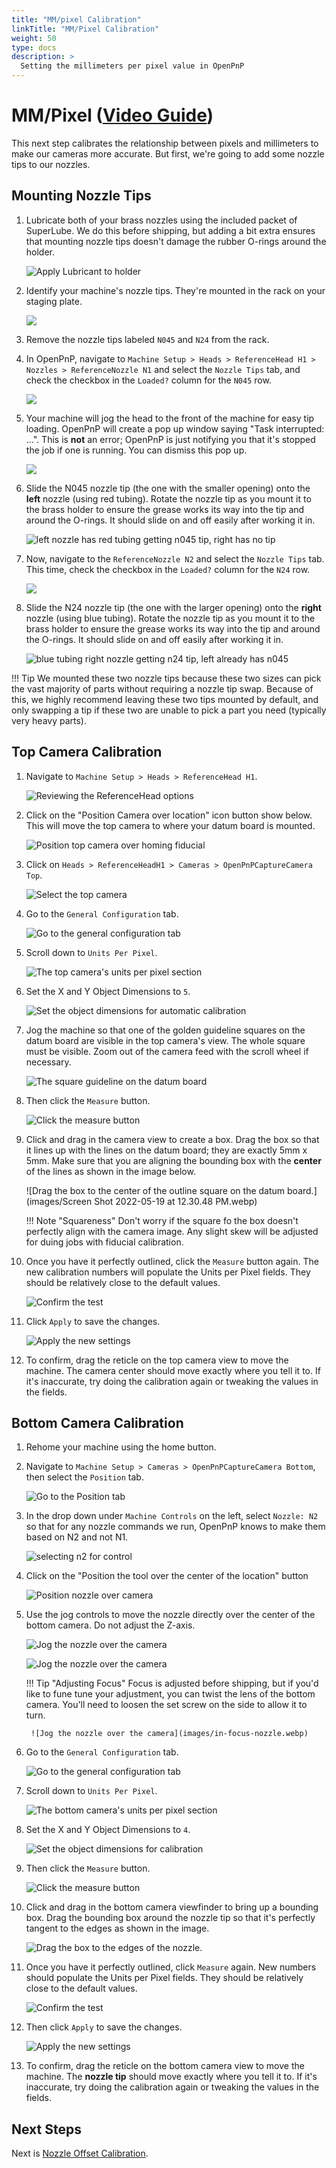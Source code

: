 ```yaml
---
title: "MM/pixel Calibration"
linkTitle: "MM/Pixel Calibration"
weight: 50
type: docs
description: >
  Setting the millimeters per pixel value in OpenPnP
---
```


# MM/Pixel ([Video Guide](https://youtu.be/h3mtEQfGMlM?si=WXlOSWQ4RWR7R7zD&t=1002))

This next step calibrates the relationship between pixels and millimeters to make our cameras more accurate. But first, we're going to add some nozzle tips to our nozzles.

## Mounting Nozzle Tips

1. Lubricate both of your brass nozzles using the included packet of SuperLube. We do this before shipping, but adding a bit extra ensures that mounting nozzle tips doesn't damage the rubber O-rings around the holder.

    ![Apply Lubricant to holder](images/apply-super-lube.webp)

1. Identify your machine's nozzle tips. They're mounted in the rack on your staging plate.

    ![](../../../semi-assembly-3-1/mounting-staging-plates-3-1/images/nozzle-tip-location.webp)

1. Remove the nozzle tips labeled `N045` and `N24` from the rack.

1. In OpenPnP, navigate to `Machine Setup > Heads > ReferenceHead H1 > Nozzles > ReferenceNozzle N1` and select the `Nozzle Tips` tab, and check the checkbox in the `Loaded?` column for the `N045` row.

    ![](images/n045-on-n1.webp)

2. Your machine will jog the head to the front of the machine for easy tip loading. OpenPnP will create a pop up window saying "Task interrupted: ...". This is **not** an error; OpenPnP is just notifying you that it's stopped the job if one is running. You can dismiss this pop up.

    ![](images/task-interrupted.webp)

3. Slide the N045 nozzle tip (the one with the smaller opening) onto the **left** nozzle (using red tubing). Rotate the nozzle tip as you mount it to the brass holder to ensure the grease works its way into the tip and around the O-rings. It should slide on and off easily after working it in.

    ![left nozzle has red tubing getting n045 tip, right has no tip](images/mountingn1.webp)

4. Now, navigate to the `ReferenceNozzle N2` and select the `Nozzle Tips` tab. This time, check the checkbox in the `Loaded?` column for the `N24` row.

    ![](images/n24-on-n2.webp)

5. Slide the N24 nozzle tip (the one with the larger opening) onto the **right** nozzle (using blue tubing). Rotate the nozzle tip as you mount it to the brass holder to ensure the grease works its way into the tip and around the O-rings. It should slide on and off easily after working it in.

    ![blue tubing right nozzle getting n24 tip, left already has n045](images/mountingn2.webp)

!!! Tip
    We mounted these two nozzle tips because these two sizes can pick the vast majority of parts without requiring a nozzle tip swap. Because of this, we highly recommend leaving these two tips mounted by default, and only swapping a tip if these two are unable to pick a part you need (typically very heavy parts).

## Top Camera Calibration

1. Navigate to `Machine Setup > Heads > ReferenceHead H1`.

    ![Reviewing the ReferenceHead options](images/Select-Reference-Head-H1.webp)

1. Click on the "Position Camera over location" icon button show below. This will move the top camera to where your datum board is mounted.

    ![Position top camera over homing fiducial](images/Position-camera-over-homing-fiducial.webp)

1. Click on `Heads > ReferenceHeadH1 > Cameras > OpenPnPCaptureCamera Top`.

    ![Select the top camera](images/select-top-camera.webp)

1. Go to the `General Configuration` tab.

    ![Go to the general configuration tab](images/general-configuration-tab.webp)

1. Scroll down to `Units Per Pixel`.

    ![The top camera's units per pixel section](images/units-per-pixel-section.webp)

1. Set the X and Y Object Dimensions to `5`.

    ![Set the object dimensions for automatic calibration](images/set-object-dimensions.webp)

1. Jog the machine so that one of the golden guideline squares on the datum board are visible in the top camera's view. The whole square must be visible. Zoom out of the camera feed with the scroll wheel if necessary.

    ![The square guideline on the datum board](images/units-per-pixel-square-on-datum.webp)

1.  Then click the `Measure` button.

    ![Click the measure button](images/click-measure-button.webp)

1.  Click and drag in the camera view to create a box. Drag the box so that it lines up with the lines on the datum board; they are exactly 5mm x 5mm. Make sure that you are aligning the bounding box with the **center** of the lines as shown in the image below.

    ![Drag the box to the center of the outline square on the datum board.](images/Screen Shot 2022-05-19 at 12.30.48 PM.webp)

    !!! Note "Squareness"
        Don't worry if the square fo the box doesn't perfectly align with the camera image. Any slight skew will be adjusted for duing jobs with fiducial calibration.

1.  Once you have it perfectly outlined, click the `Measure` button again. The new calibration numbers will populate the Units per Pixel fields. They should be relatively close to the default values.

    ![Confirm the test](images/confirm-pixel-per-mm.webp)

1.  Click `Apply` to save the changes.

    ![Apply the new settings](images/apply-pixel-per-mm-settings.webp)

1.  To confirm, drag the reticle on the top camera view to move the machine. The camera center should move exactly where you tell it to. If it's inaccurate, try doing the calibration again or tweaking the values in the fields.

## Bottom Camera Calibration

1. Rehome your machine using the home button.

2. Navigate to `Machine Setup > Cameras > OpenPnPCaptureCamera Bottom`, then select the `Position` tab.

    ![Go to the Position tab](images/bottom-position-tab.webp)

1. In the drop down under `Machine Controls` on the left, select `Nozzle: N2` so that for any nozzle commands we run, OpenPnP knows to make them based on N2 and not N1.

    ![selecting n2 for control](images/select-n2.webp)

2. Click on the "Position the tool over the center of the location" button

    ![Position nozzle over camera](images/position-nozzle-over-camera.webp)

3. Use the jog controls to move the nozzle directly over the center of the bottom camera. Do not adjust the Z-axis.

    ![Jog the nozzle over the camera](images/jog-controls-bottom.webp)

    ![Jog the nozzle over the camera](images/jogging-finished.webp)

    !!! Tip "Adjusting Focus"
        Focus is adjusted before shipping, but if you'd like to fune tune your adjustment, you can twist the lens of the bottom camera. You'll need to loosen the set screw on the side to allow it to turn.

        ![Jog the nozzle over the camera](images/in-focus-nozzle.webp)

4.  Go to the `General Configuration` tab.

    ![Go to the general configuration tab](images/general-configuration-bottom-tab.webp)

5.  Scroll down to `Units Per Pixel`.

    ![The bottom camera's units per pixel section](images/units-per-pixel-section-bottom.webp)

6.  Set the X and Y Object Dimensions to `4`.

    ![Set the object dimensions for calibration](images/set-object-dimensions-bottom.webp)

1.  Then click the `Measure` button.

    ![Click the measure button](images/click-measure-bottom.webp)

1.  Click and drag in the bottom camera viewfinder to bring up a bounding box. Drag the bounding box around the nozzle tip so that it's perfectly tangent to the edges as shown in the image.

    ![Drag the box to the edges of the nozzle.](images/measure-nozzle-mm-per-px.webp)

1.  Once you have it perfectly outlined, click `Measure` again. New numbers should populate the Units per Pixel fields. They should be relatively close to the default values.

    ![Confirm the test](images/confirm-pixel-per-mm-bottom.webp)

1.  Then click `Apply` to save the changes.

    ![Apply the new settings](images/apply-pixel-per-mm-settings-bottom.webp)

1.  To confirm, drag the reticle on the bottom camera view to move the machine. The **nozzle tip** should move exactly where you tell it to. If it's inaccurate, try doing the calibration again or tweaking the values in the fields.

## Next Steps

Next is [Nozzle Offset Calibration](../6-nozzle-offset/index.md).
